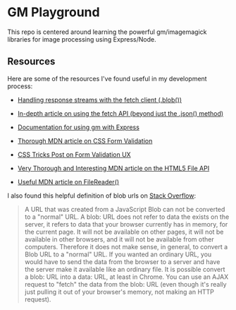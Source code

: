 # GM Playground

This repo is centered around learning the powerful gm/imagemagick libraries for image processing using Express/Node. 

## Resources

Here are some of the resources I've found useful in my development process:

- [Handling response streams with the fetch client (.blob())](https://developer.mozilla.org/en-US/docs/Web/API/Body/blob)
- [In-depth article on using the fetch API (beyond just the .json() method)](https://css-tricks.com/using-fetch/)
- [Documentation for using gm with Express](https://github.com/aheckmann/gm)

- [Thorough MDN article on CSS Form Validation](https://developer.mozilla.org/en-US/docs/Learn/HTML/Forms/Form_validation)
- [CSS Tricks Post on Form Validation UX](https://css-tricks.com/form-validation-ux-html-css/)

- [Very Thorough and Interesting MDN article on the HTML5 File API](https://developer.mozilla.org/en-US/docs/Web/API/File/Using_files_from_web_applications#Example_Using_object_URLs_to_display_images)
- [Useful MDN article on FileReader()](https://developer.mozilla.org/en-US/docs/Web/API/FileReader/readAsDataURL)

I also found this helpful definition of blob urls on [Stack Overflow](https://stackoverflow.com/questions/14952052/convert-blob-url-to-normal-url/16179887#16179887):

> A URL that was created from a JavaScript Blob can not be converted to a "normal" URL.
> A blob: URL does not refer to data the exists on the server, it refers to data that your browser currently has in memory, for the current page. It will not be available on other pages, it will not be available in other browsers, and it will not be available from other computers.
> Therefore it does not make sense, in general, to convert a Blob URL to a "normal" URL. If you wanted an ordinary URL, you would have to send the data from the browser to a server and have the server make it available like an ordinary file.
> It is possible convert a blob: URL into a data: URL, at least in Chrome. You can use an AJAX request to "fetch" the data from the blob: URL (even though it's really just pulling it out of your browser's memory, not making an HTTP request).
